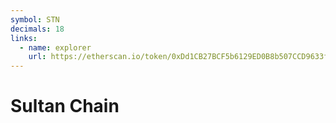 ```yaml
---
symbol: STN
decimals: 18
links:
  - name: explorer
    url: https://etherscan.io/token/0xDd1CB27BCF5b6129ED0B8b507CCD9633fa0081fe
---
```


# Sultan Chain
